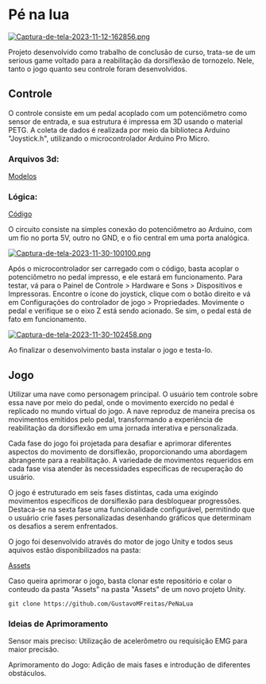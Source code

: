 # Pé na lua

[![Captura-de-tela-2023-11-12-162856.png](https://i.postimg.cc/Vsjh9qBD/Captura-de-tela-2023-11-12-162856.png)](https://postimg.cc/RqZG4nYH)

Projeto desenvolvido como trabalho de conclusão de curso, trata-se de um serious game voltado para a reabilitação da dorsiflexão de tornozelo. Nele, tanto o jogo quanto seu controle foram desenvolvidos.


## Controle

O controle consiste em um pedal acoplado com um potenciômetro como sensor de entrada, e sua estrutura é impressa em 3D usando o material PETG. A coleta de dados é realizada por meio da biblioteca Arduino "Joystick.h", utilizando o microcontrolador Arduino Pro Micro.

### Arquivos 3d:

[Modelos](Models)

### Lógica:

[Código](Microcontroller)

O circuito consiste na simples conexão do potenciômetro ao Arduino, com um fio no porta 5V, outro no GND, e o fio central em uma porta analógica.

[![Captura-de-tela-2023-11-30-100100.png](https://i.postimg.cc/W1KD9vp6/Captura-de-tela-2023-11-30-100100.png)](https://postimg.cc/fVcTL19J)


Após o microcontrolador ser carregado com o código, basta acoplar o potenciômetro no pedal impresso, e ele estará em funcionamento. Para testar, vá para o Painel de Controle > Hardware e Sons > Dispositivos e Impressoras. Encontre o ícone do joystick, clique com o botão direito e vá em Configurações do controlador de jogo > Propriedades. Movimente o pedal e verifique se o eixo Z está sendo acionado. Se sim, o pedal está de fato em funcionamento.

[![Captura-de-tela-2023-11-30-102458.png](https://i.postimg.cc/pTYz1Ld5/Captura-de-tela-2023-11-30-102458.png)](https://postimg.cc/gXjxxd8G)

Ao finalizar o desenvolvimento basta instalar o jogo e testa-lo.

## Jogo

Utilizar uma nave como personagem principal. O usuário tem controle sobre essa nave por meio do pedal, onde o movimento exercido no pedal é replicado no mundo virtual do jogo. A nave reproduz de maneira precisa os movimentos emitidos pelo pedal, transformando a experiência de reabilitação da dorsiflexão em uma jornada interativa e personalizada.

Cada fase do jogo foi projetada para desafiar e aprimorar diferentes aspectos do movimento de dorsiflexão, proporcionando uma abordagem abrangente para a reabilitação. A variedade de movimentos requeridos em cada fase visa atender às necessidades específicas de recuperação do usuário.

O jogo é estruturado em seis fases distintas, cada uma exigindo movimentos específicos de dorsiflexão para desbloquear progressões. Destaca-se na sexta fase uma funcionalidade configurável, permitindo que o usuário crie fases personalizadas desenhando gráficos que determinam os desafios a serem enfrentados.

O jogo foi desenvolvido através do motor de jogo Unity e todos seus aquivos estão disponibilizados na pasta:

[Assets](Assets)

Caso queira aprimorar o jogo, basta clonar este repositório e colar o conteudo da pasta "Assets" na pasta "Assets" de um novo projeto Unity.
 
    git clone https://github.com/GustavoMFreitas/PeNaLua

### Ideias de Aprimoramento

Sensor mais preciso: Utilização de acelerômetro ou requisição EMG para maior precisão.

Aprimoramento do Jogo: Adição de mais fases e introdução de diferentes obstáculos.
